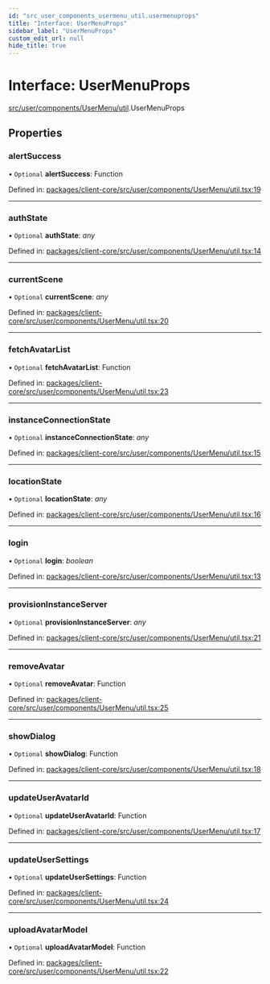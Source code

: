 ```yaml
---
id: "src_user_components_usermenu_util.usermenuprops"
title: "Interface: UserMenuProps"
sidebar_label: "UserMenuProps"
custom_edit_url: null
hide_title: true
---
```


# Interface: UserMenuProps

[src/user/components/UserMenu/util](../modules/src_user_components_usermenu_util.md).UserMenuProps

## Properties

### alertSuccess

• `Optional` **alertSuccess**: Function

Defined in: [packages/client-core/src/user/components/UserMenu/util.tsx:19](https://github.com/xr3ngine/xr3ngine/blob/65dfcf39a/packages/client-core/src/user/components/UserMenu/util.tsx#L19)

___

### authState

• `Optional` **authState**: *any*

Defined in: [packages/client-core/src/user/components/UserMenu/util.tsx:14](https://github.com/xr3ngine/xr3ngine/blob/65dfcf39a/packages/client-core/src/user/components/UserMenu/util.tsx#L14)

___

### currentScene

• `Optional` **currentScene**: *any*

Defined in: [packages/client-core/src/user/components/UserMenu/util.tsx:20](https://github.com/xr3ngine/xr3ngine/blob/65dfcf39a/packages/client-core/src/user/components/UserMenu/util.tsx#L20)

___

### fetchAvatarList

• `Optional` **fetchAvatarList**: Function

Defined in: [packages/client-core/src/user/components/UserMenu/util.tsx:23](https://github.com/xr3ngine/xr3ngine/blob/65dfcf39a/packages/client-core/src/user/components/UserMenu/util.tsx#L23)

___

### instanceConnectionState

• `Optional` **instanceConnectionState**: *any*

Defined in: [packages/client-core/src/user/components/UserMenu/util.tsx:15](https://github.com/xr3ngine/xr3ngine/blob/65dfcf39a/packages/client-core/src/user/components/UserMenu/util.tsx#L15)

___

### locationState

• `Optional` **locationState**: *any*

Defined in: [packages/client-core/src/user/components/UserMenu/util.tsx:16](https://github.com/xr3ngine/xr3ngine/blob/65dfcf39a/packages/client-core/src/user/components/UserMenu/util.tsx#L16)

___

### login

• `Optional` **login**: *boolean*

Defined in: [packages/client-core/src/user/components/UserMenu/util.tsx:13](https://github.com/xr3ngine/xr3ngine/blob/65dfcf39a/packages/client-core/src/user/components/UserMenu/util.tsx#L13)

___

### provisionInstanceServer

• `Optional` **provisionInstanceServer**: *any*

Defined in: [packages/client-core/src/user/components/UserMenu/util.tsx:21](https://github.com/xr3ngine/xr3ngine/blob/65dfcf39a/packages/client-core/src/user/components/UserMenu/util.tsx#L21)

___

### removeAvatar

• `Optional` **removeAvatar**: Function

Defined in: [packages/client-core/src/user/components/UserMenu/util.tsx:25](https://github.com/xr3ngine/xr3ngine/blob/65dfcf39a/packages/client-core/src/user/components/UserMenu/util.tsx#L25)

___

### showDialog

• `Optional` **showDialog**: Function

Defined in: [packages/client-core/src/user/components/UserMenu/util.tsx:18](https://github.com/xr3ngine/xr3ngine/blob/65dfcf39a/packages/client-core/src/user/components/UserMenu/util.tsx#L18)

___

### updateUserAvatarId

• `Optional` **updateUserAvatarId**: Function

Defined in: [packages/client-core/src/user/components/UserMenu/util.tsx:17](https://github.com/xr3ngine/xr3ngine/blob/65dfcf39a/packages/client-core/src/user/components/UserMenu/util.tsx#L17)

___

### updateUserSettings

• `Optional` **updateUserSettings**: Function

Defined in: [packages/client-core/src/user/components/UserMenu/util.tsx:24](https://github.com/xr3ngine/xr3ngine/blob/65dfcf39a/packages/client-core/src/user/components/UserMenu/util.tsx#L24)

___

### uploadAvatarModel

• `Optional` **uploadAvatarModel**: Function

Defined in: [packages/client-core/src/user/components/UserMenu/util.tsx:22](https://github.com/xr3ngine/xr3ngine/blob/65dfcf39a/packages/client-core/src/user/components/UserMenu/util.tsx#L22)

